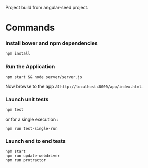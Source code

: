 Project build from angular-seed project.

# Commands

### Install bower and npm dependencies
```
npm install
```

### Run the Application

```
npm start && node server/server.js
```

Now browse to the app at `http://localhost:8000/app/index.html`.

### Launch unit tests

```
npm test
```

or for a single execution :

```
npm run test-single-run
```

### Launch end to end tests

```
npm start
npm run update-webdriver
npm run protractor
```

